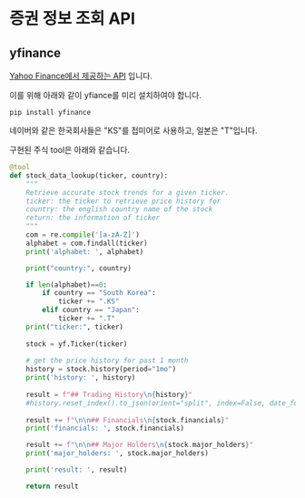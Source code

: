# 증권 정보 조회 API

## yfinance

[Yahoo Finance에서 제공하는 API](https://finance.yahoo.com/) 입니다.

이를 위해 아래와 같이 yfiance를 미리 설치하여야 합니다.

```text
pip install yfinance
```

네이버와 같은 한국회사들은 "KS"를 접미어로 사용하고, 일본은 "T"입니다.

구현된 주식 tool은 아래와 같습니다.

```python
@tool
def stock_data_lookup(ticker, country):
    """
    Retrieve accurate stock trends for a given ticker.
    ticker: the ticker to retrieve price history for
    country: the english country name of the stock
    return: the information of ticker
    """ 
    com = re.compile('[a-zA-Z]') 
    alphabet = com.findall(ticker)
    print('alphabet: ', alphabet)

    print("country:", country)

    if len(alphabet)==0:
        if country == "South Korea":
            ticker += ".KS"
        elif country == "Japan":
            ticker += ".T"
    print("ticker:", ticker)
    
    stock = yf.Ticker(ticker)
    
    # get the price history for past 1 month
    history = stock.history(period="1mo")
    print('history: ', history)
    
    result = f"## Trading History\n{history}"
    #history.reset_index().to_json(orient="split", index=False, date_format="iso")    
    
    result += f"\n\n## Financials\n{stock.financials}"    
    print('financials: ', stock.financials)

    result += f"\n\n## Major Holders\n{stock.major_holders}"
    print('major_holders: ', stock.major_holders)

    print('result: ', result)

    return result
```

